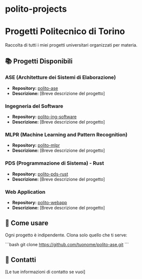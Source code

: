 # polito-projects

# Progetti Politecnico di Torino

Raccolta di tutti i miei progetti universitari organizzati per materia.

## 📚 Progetti Disponibili

### ASE (Architetture dei Sistemi di Elaborazione)
- **Repository:** [polito-ase](https://github.com/tuonome/polito-ase)
- **Descrizione:** [Breve descrizione del progetto]

### Ingegneria del Software
- **Repository:** [polito-ing-software](https://github.com/tuonome/polito-ing-software)
- **Descrizione:** [Breve descrizione del progetto]

### MLPR (Machine Learning and Pattern Recognition)
- **Repository:** [polito-mlpr](https://github.com/tuonome/polito-mlpr)
- **Descrizione:** [Breve descrizione del progetto]

### PDS (Programmazione di Sistema) - Rust
- **Repository:** [polito-pds-rust](https://github.com/tuonome/polito-pds-rust)
- **Descrizione:** [Breve descrizione del progetto]

### Web Application
- **Repository:** [polito-webapp](https://github.com/tuonome/polito-webapp)
- **Descrizione:** [Breve descrizione del progetto]

## 🚀 Come usare
Ogni progetto è indipendente. Clona solo quello che ti serve:

\`\`\`bash
git clone https://github.com/tuonome/polito-ase.git
\`\`\`

## 📧 Contatti
[Le tue informazioni di contatto se vuoi]
